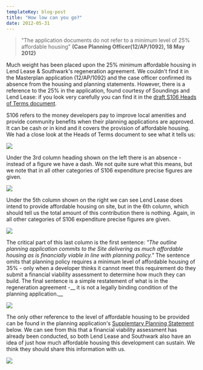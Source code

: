 ```yaml
---
templateKey: blog-post
title: "How low can you go?"
date: 2012-05-31
---
```

>"The application documents do not refer to a minimum level of 25% affordable housing" __(Case Planning Officer(12/AP/1092), 18 May 2012)__

Much weight has been placed upon the 25% minimum affordable housing in Lend Lease & Southwark's regeneration agreement. We couldn't find it in the Masterplan application (12/AP/1092) and the case officer confirmed its absence from the housing and planning statements. However, there is a reference to the 25% in the application, found courtesy of Soundings and Lend Lease: if you look very carefully you can find it in the [draft S106 Heads of Terms document](http://planningonline.southwark.gov.uk/DocsOnline/Documents/224053_1.pdf).

S106 refers to the money developers pay to improve local amenities and provide community benefits when their planning applications are approved. It can be cash or in kind and it covers the provision of affordable housing. We had a close look at the Heads of Terms document to see what it tells us: 

![](http://crappistmartin.github.io/images/S106.jpg)

Under the 3rd column heading shown on the left there is an absence - instead of a figure we have a dash. We not quite sure what this means, but we note that in all other categories of S106 expenditure precise figures are given.

![](http://crappistmartin.github.io/images/S1062.jpg)

Under the 5th column shown on the right we can see Lend Lease does intend to provide affordable housing on site, but in the 6th column, which should tell us the total amount of this contribution there is nothing. Again, in all other categories of S106 expenditure precise figures are given.

![](http://crappistmartin.github.io/images/S1063.jpg)


The critical part of this last column is the first sentence: _"The outline planning application commits to the Site delivering as much affordable housing as is financially viable in line with planning policy."_ The sentence omits that planning policy requires a minimum level of affordable housing of 35% - only when a developer thinks it cannot meet this requirement do they submit a financial viability assessment to determine how much they can build. The final sentence is a simple restatement of what is in the regeneration agreement -__ it is not a legally binding condition of the planning application.__

![](http://crappistmartin.github.io/images/S1064.jpg)

The only other reference to the level of affordable housing to be provided can be found in the planning application's [Supplemtary Planning Statement](http://planningonline.southwark.gov.uk/DocsOnline/Documents/225206_1.pdf) below. We can see from this that a financial viability assessment has already been conducted, so both Lend Lease and Southwark also have an idea of just how much affordable housing this development can sustain. We think they should share this information with us.

![](http://crappistmartin.github.io/images/supplementaryplanning6.png)



